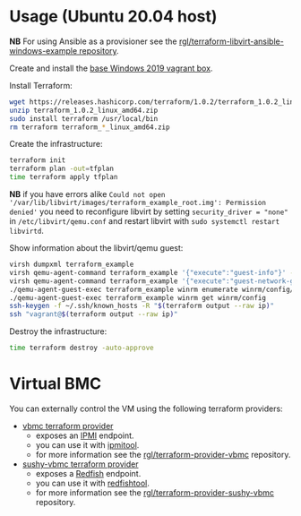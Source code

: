 # Usage (Ubuntu 20.04 host)

**NB** For using Ansible as a provisioner see the [rgl/terraform-libvirt-ansible-windows-example repository](https://github.com/rgl/terraform-libvirt-ansible-windows-example).

Create and install the [base Windows 2019 vagrant box](https://github.com/rgl/windows-vagrant).

Install Terraform:

```bash
wget https://releases.hashicorp.com/terraform/1.0.2/terraform_1.0.2_linux_amd64.zip
unzip terraform_1.0.2_linux_amd64.zip
sudo install terraform /usr/local/bin
rm terraform terraform_*_linux_amd64.zip
```

Create the infrastructure:

```bash
terraform init
terraform plan -out=tfplan
time terraform apply tfplan
```

**NB** if you have errors alike `Could not open '/var/lib/libvirt/images/terraform_example_root.img': Permission denied'` you need to reconfigure libvirt by setting `security_driver = "none"` in `/etc/libvirt/qemu.conf` and restart libvirt with `sudo systemctl restart libvirtd`.

Show information about the libvirt/qemu guest:

```bash
virsh dumpxml terraform_example
virsh qemu-agent-command terraform_example '{"execute":"guest-info"}' --pretty
virsh qemu-agent-command terraform_example '{"execute":"guest-network-get-interfaces"}' --pretty
./qemu-agent-guest-exec terraform_example winrm enumerate winrm/config/listener
./qemu-agent-guest-exec terraform_example winrm get winrm/config
ssh-keygen -f ~/.ssh/known_hosts -R "$(terraform output --raw ip)"
ssh "vagrant@$(terraform output --raw ip)"
```

Destroy the infrastructure:

```bash
time terraform destroy -auto-approve
```

# Virtual BMC

You can externally control the VM using the following terraform providers:

* [vbmc terraform provider](https://registry.terraform.io/providers/rgl/vbmc)
  * exposes an [IPMI](https://en.wikipedia.org/wiki/Intelligent_Platform_Management_Interface) endpoint.
  * you can use it with [ipmitool](https://github.com/ipmitool/ipmitool).
  * for more information see the [rgl/terraform-provider-vbmc](https://github.com/rgl/terraform-provider-vbmc) repository.
* [sushy-vbmc terraform provider](https://registry.terraform.io/providers/rgl/sushy-vbmc)
  * exposes a [Redfish](https://en.wikipedia.org/wiki/Redfish_(specification)) endpoint.
  * you can use it with [redfishtool](https://github.com/DMTF/Redfishtool).
  * for more information see the [rgl/terraform-provider-sushy-vbmc](https://github.com/rgl/terraform-provider-sushy-vbmc) repository.
